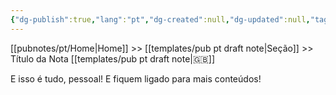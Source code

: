 ```yaml
---
{"dg-publish":true,"lang":"pt","dg-created":null,"dg-updated":null,"tags":null,"permalink":"/templates/pub-pt-draft-note/","dgPassFrontmatter":true}
---
```


[[pubnotes/pt/Home\|Home]] >> [[templates/pub pt draft note\|Seção]] >> Título da Nota [[templates/pub pt draft note\|🇬🇧]]

E isso é tudo, pessoal! E fiquem ligado para mais conteúdos!